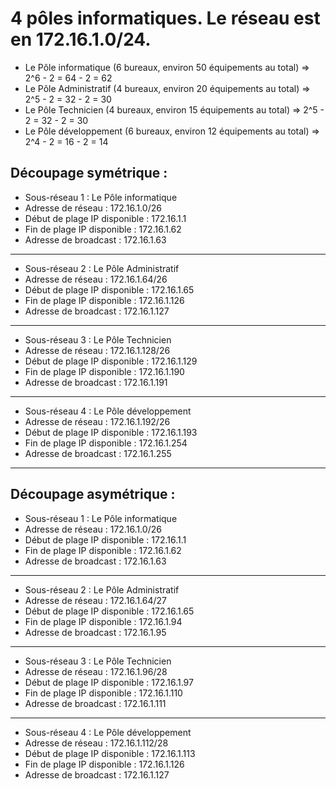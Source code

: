 # 4 pôles informatiques. Le réseau est en 172.16.1.0/24.

- Le Pôle informatique (6 bureaux, environ 50 équipements au total) => 2^6 - 2 = 64 - 2 = 62
- Le Pôle Administratif (4 bureaux, environ 20 équipements au total) => 2^5 - 2 = 32 - 2 = 30
- Le Pôle Technicien (4 bureaux, environ 15 équipements au total) => 2^5 - 2 = 32 - 2 = 30
- Le Pôle développement (6 bureaux, environ 12 équipements au total) => 2^4 - 2 = 16 - 2 = 14


## **Découpage symétrique :**

- Sous-réseau 1 : Le Pôle informatique
- Adresse de réseau : 172.16.1.0/26
- Début de plage IP disponible : 172.16.1.1
- Fin de plage IP disponible : 172.16.1.62
- Adresse de broadcast : 172.16.1.63
---
- Sous-réseau 2 : Le Pôle Administratif
- Adresse de réseau : 172.16.1.64/26
- Début de plage IP disponible : 172.16.1.65
- Fin de plage IP disponible : 172.16.1.126
- Adresse de broadcast : 172.16.1.127
 ---
- Sous-réseau 3 : Le Pôle Technicien
- Adresse de réseau : 172.16.1.128/26
- Début de plage IP disponible : 172.16.1.129
- Fin de plage IP disponible : 172.16.1.190
- Adresse de broadcast : 172.16.1.191
---
- Sous-réseau 4 : Le Pôle développement
- Adresse de réseau : 172.16.1.192/26
- Début de plage IP disponible : 172.16.1.193
- Fin de plage IP disponible : 172.16.1.254
- Adresse de broadcast : 172.16.1.255
---


## **Découpage asymétrique :**

- Sous-réseau 1 : Le Pôle informatique
- Adresse de réseau : 172.16.1.0/26 
- Début de plage IP disponible : 172.16.1.1
- Fin de plage IP disponible : 172.16.1.62
- Adresse de broadcast : 172.16.1.63
---
- Sous-réseau 2 : Le Pôle Administratif
- Adresse de réseau : 172.16.1.64/27
- Début de plage IP disponible : 172.16.1.65
- Fin de plage IP disponible : 172.16.1.94
- Adresse de broadcast : 172.16.1.95
 ---
- Sous-réseau 3 : Le Pôle Technicien
- Adresse de réseau : 172.16.1.96/28
- Début de plage IP disponible : 172.16.1.97
- Fin de plage IP disponible : 172.16.1.110
- Adresse de broadcast : 172.16.1.111
---
- Sous-réseau 4 : Le Pôle développement
- Adresse de réseau : 172.16.1.112/28
- Début de plage IP disponible : 172.16.1.113 
- Fin de plage IP disponible : 172.16.1.126
- Adresse de broadcast : 172.16.1.127
